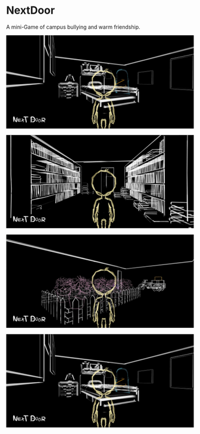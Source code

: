 # NextDoor



A mini-Game of campus bullying and warm friendship.



![-5](Assets/-5.jpg)



![-2](assets/-2.jpg)



![-4](assets/-4.jpg)



![-5](assets/-5-1550129001502.jpg)